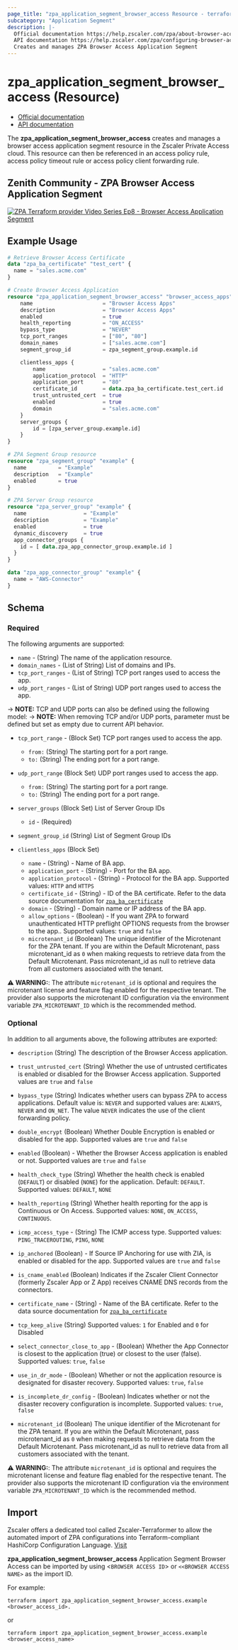 ```yaml
---
page_title: "zpa_application_segment_browser_access Resource - terraform-provider-zpa"
subcategory: "Application Segment"
description: |-
  Official documentation https://help.zscaler.com/zpa/about-browser-access
  API documentation https://help.zscaler.com/zpa/configuring-browser-access-application-segments-using-api
  Creates and manages ZPA Browser Access Application Segment
---
```


# zpa_application_segment_browser_access (Resource)

* [Official documentation](https://help.zscaler.com/zpa/about-browser-access)
* [API documentation](https://help.zscaler.com/zpa/configuring-browser-access-application-segments-using-api)

The **zpa_application_segment_browser_access** creates and manages a browser access application segment resource in the Zscaler Private Access cloud. This resource can then be referenced in an access policy rule, access policy timeout rule or access policy client forwarding rule.

## Zenith Community - ZPA Browser Access Application Segment

[![ZPA Terraform provider Video Series Ep8 - Browser Access Application Segment](https://raw.githubusercontent.com/zscaler/terraform-provider-zpa/master/images/zpa_browser_access_application_segments.svg)](https://community.zscaler.com/zenith/s/question/0D54u00009evlEGCAY/zpa-terraform-provider-video-series-ep8-zpa-browser-access-application-segment)

## Example Usage

```terraform
# Retrieve Browser Access Certificate
data "zpa_ba_certificate" "test_cert" {
  name = "sales.acme.com"
}

# Create Browser Access Application
resource "zpa_application_segment_browser_access" "browser_access_apps" {
    name                      = "Browser Access Apps"
    description               = "Browser Access Apps"
    enabled                   = true
    health_reporting          = "ON_ACCESS"
    bypass_type               = "NEVER"
    tcp_port_ranges           = ["80", "80"]
    domain_names              = ["sales.acme.com"]
    segment_group_id          = zpa_segment_group.example.id

    clientless_apps {
        name                  = "sales.acme.com"
        application_protocol  = "HTTP"
        application_port      = "80"
        certificate_id        = data.zpa_ba_certificate.test_cert.id
        trust_untrusted_cert  = true
        enabled               = true
        domain                = "sales.acme.com"
    }
    server_groups {
        id = [zpa_server_group.example.id]
    }
}

# ZPA Segment Group resource
resource "zpa_segment_group" "example" {
  name          = "Example"
  description   = "Example"
  enabled       = true
}

# ZPA Server Group resource
resource "zpa_server_group" "example" {
  name                  = "Example"
  description           = "Example"
  enabled               = true
  dynamic_discovery     = true
  app_connector_groups {
    id = [ data.zpa_app_connector_group.example.id ]
  }
}

data "zpa_app_connector_group" "example" {
  name = "AWS-Connector"
}
```

## Schema

### Required

The following arguments are supported:

- `name` - (String) The name of the application resource.
- `domain_names` - (List of String) List of domains and IPs.
- `tcp_port_ranges` - (List of String) TCP port ranges used to access the app.
- `udp_port_ranges` - (List of String) UDP port ranges used to access the app.

-> **NOTE:**  TCP and UDP ports can also be defined using the following model:
-> **NOTE:** When removing TCP and/or UDP ports, parameter must be defined but set as empty due to current API behavior.

- `tcp_port_range` - (Block Set) TCP port ranges used to access the app.
  - `from:` (String) The starting port for a port range.
  - `to:` (String) The ending port for a port range.

- `udp_port_range` (Block Set) UDP port ranges used to access the app.
  - `from:` (String) The starting port for a port range.
  - `to:` (String) The ending port for a port range.

- `server_groups` (Block Set) List of Server Group IDs
  - `id` - (Required)

- `segment_group_id` (String) List of Segment Group IDs

- `clientless_apps` (Block Set)
  - `name` - (String) - Name of BA app.
  - `application_port` - (String) - Port for the BA app.
  - `application_protocol` - (String) - Protocol for the BA app. Supported values: `HTTP` and `HTTPS`
  - `certificate_id` - (String) - ID of the BA certificate. Refer to the data source documentation for [`zpa_ba_certificate`](https://github.com/zscaler/terraform-provider-zpa/blob/master/docs/data-sources/zpa_ba_certificate.md)
  - `domain` - (String) - Domain name or IP address of the BA app.
  - `allow_options` - (Boolean) - If you want ZPA to forward unauthenticated HTTP preflight OPTIONS requests from the browser to the app.. Supported values: `true` and `false`
  - `microtenant_id` (Boolean) The unique identifier of the Microtenant for the ZPA tenant. If you are within the Default Microtenant, pass microtenant_id as `0` when making requests to retrieve data from the Default Microtenant. Pass microtenant_id as null to retrieve data from all customers associated with the tenant.

⚠️ **WARNING:**: The attribute ``microtenant_id`` is optional and requires the microtenant license and feature flag enabled for the respective tenant. The provider also supports the microtenant ID configuration via the environment variable `ZPA_MICROTENANT_ID` which is the recommended method.

### Optional

In addition to all arguments above, the following attributes are exported:

- `description` (String) The description of the Browser Access application.
- `trust_untrusted_cert` (String) Whether the use of untrusted certificates is enabled or disabled for the Browser Access application. Supported values are `true` and `false`
- `bypass_type` (String) Indicates whether users can bypass ZPA to access applications. Default value is: `NEVER` and supported values are: `ALWAYS`, `NEVER` and `ON_NET`. The value `NEVER` indicates the use of the client forwarding policy.
- `double_encrypt` (Boolean) Whether Double Encryption is enabled or disabled for the app. Supported values are `true` and `false`
- `enabled` (Boolean) - Whether the Browser Access application is enabled or not. Supported values are `true` and `false`
- `health_check_type` (String) Whether the health check is enabled (`DEFAULT`) or disabled (`NONE`) for the application. Default: `DEFAULT`. Supported values: `DEFAULT`, `NONE`
- `health_reporting` (String) Whether health reporting for the app is Continuous or On Access. Supported values: `NONE`, `ON_ACCESS`, `CONTINUOUS`.
- `icmp_access_type` - (String) The ICMP access type. Supported values: `PING_TRACEROUTING`, `PING`, `NONE`
- `ip_anchored` (Boolean) - If Source IP Anchoring for use with ZIA, is enabled or disabled for the app. Supported values are `true` and `false`
-  `is_cname_enabled` (Boolean) Indicates if the Zscaler Client Connector (formerly Zscaler App or Z App) receives CNAME DNS records from the connectors.
- `certificate_name` - (String) - Name of the BA certificate. Refer to the data source documentation for [`zpa_ba_certificate`](https://github.com/zscaler/terraform-provider-zpa/blob/master/docs/data-sources/zpa_ba_certificate.md)
- `tcp_keep_alive` (String) Supported values: ``1`` for Enabled and ``0`` for Disabled

- `select_connector_close_to_app` - (Boolean) Whether the App Connector is closest to the application (true) or closest to the user (false). Supported values: `true`, `false`

- `use_in_dr_mode` - (Boolean) Whether or not the application resource is designated for disaster recovery. Supported values: `true`, `false`
- `is_incomplete_dr_config` - (Boolean) Indicates whether or not the disaster recovery configuration is incomplete. Supported values: `true`, `false`
- `microtenant_id` (Boolean) The unique identifier of the Microtenant for the ZPA tenant. If you are within the Default Microtenant, pass microtenant_id as `0` when making requests to retrieve data from the Default Microtenant. Pass microtenant_id as null to retrieve data from all customers associated with the tenant.

⚠️ **WARNING:**: The attribute ``microtenant_id`` is optional and requires the microtenant license and feature flag enabled for the respective tenant. The provider also supports the microtenant ID configuration via the environment variable `ZPA_MICROTENANT_ID` which is the recommended method.

## Import

Zscaler offers a dedicated tool called Zscaler-Terraformer to allow the automated import of ZPA configurations into Terraform-compliant HashiCorp Configuration Language.
[Visit](https://github.com/zscaler/zscaler-terraformer)

**zpa_application_segment_browser_access** Application Segment Browser Access can be imported by using <`BROWSER ACCESS ID`> or `<<BROWSER ACCESS NAME>` as the import ID.

For example:

```shell
terraform import zpa_application_segment_browser_access.example <browser_access_id>.
```

or

```shell
terraform import zpa_application_segment_browser_access.example <browser_access_name>
```
